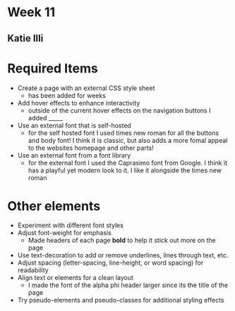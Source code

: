 # Week 11
## Katie Illi

# Required Items
- Create a page with an external CSS style sheet
    - has been added for weeks
- Add hover effects to enhance interactivity
    - outside of the current hover effects on the navigation buttons I added _____
- Use an external font that is self-hosted
    - for the self hosted font I used times new roman for all the buttons and body font! I think it is classic, but also adds a more fomal appeal to the websites homepage and other parts!
- Use an external font from a font library
    - for the external font I used the Caprasimo font from Google. I think it has a playful yet modern look to it. I like it alongside the times new roman

# Other elements
- Experiment with different font styles
- Adjust font-weight for emphasis
    - Made headers of each page **bold** to help it stick out more on the page
- Use text-decoration to add or remove underlines, lines through text, etc.
- Adjust spacing (letter-spacing, line-height, or word spacing) for readability
- Align text or elements for a clean layout
    - I made the font of the alpha phi header larger since its the title of the page
- Try pseudo-elements and pseudo-classes for additional styling effects